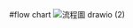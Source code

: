 #flow chart
![流程圖 drawio (2)](https://github.com/user-attachments/assets/be83c292-5f72-4259-8b87-eedcbf44cd62)
